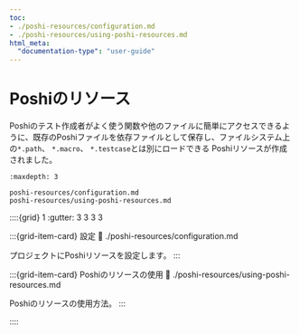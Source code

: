 ```yaml
---
toc:
- ./poshi-resources/configuration.md
- ./poshi-resources/using-poshi-resources.md
html_meta:
  "documentation-type": "user-guide"
---
```


# Poshiのリソース

Poshiのテスト作成者がよく使う関数や他のファイルに簡単にアクセスできるように、既存のPoshiファイルを依存ファイルとして保存し、ファイルシステム上の`*.path`、 `*.macro`、 `*.testcase`とは別にロードできる Poshiリソースが作成されました。

```{toctree}
:maxdepth: 3

poshi-resources/configuration.md
poshi-resources/using-poshi-resources.md
```

::::{grid} 1 :gutter: 3 3 3 3

:::{grid-item-card} 設定 :link: ./poshi-resources/configuration.md

プロジェクトにPoshiリソースを設定します。 :::

:::{grid-item-card} Poshiのリソースの使用 :link: ./poshi-resources/using-poshi-resources.md

Poshiのリソースの使用方法。 :::

::::
